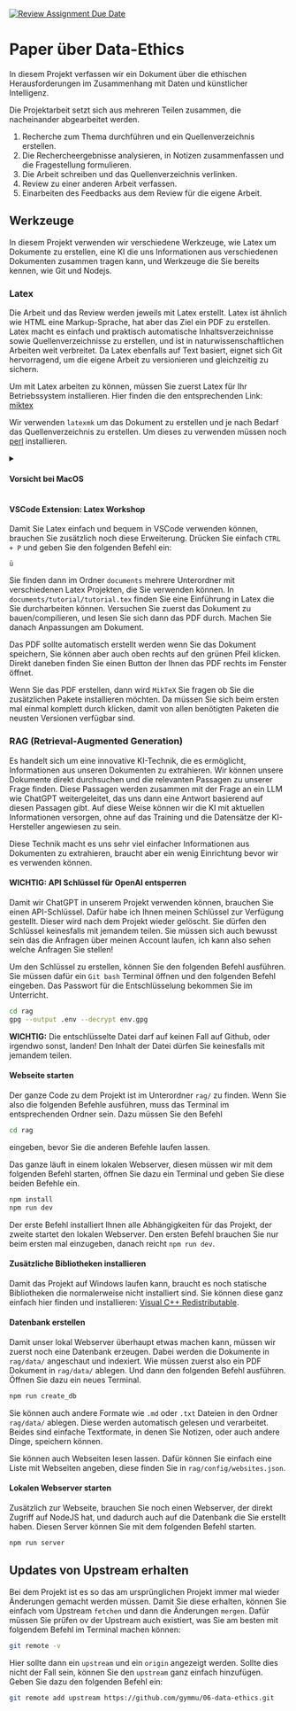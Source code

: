 [![Review Assignment Due Date](https://classroom.github.com/assets/deadline-readme-button-24ddc0f5d75046c5622901739e7c5dd533143b0c8e959d652212380cedb1ea36.svg)](https://classroom.github.com/a/KKdhufHW)
# Paper über Data-Ethics

In diesem Projekt verfassen wir ein Dokument über die ethischen
Herausforderungen im Zusammenhang mit Daten und künstlicher Intelligenz.

Die Projektarbeit setzt sich aus mehreren Teilen zusammen, die nacheinander
abgearbeitet werden.

1. Recherche zum Thema durchführen und ein Quellenverzeichnis erstellen.
2. Die Rechercheergebnisse analysieren, in Notizen zusammenfassen und die Fragestellung formulieren.
3. Die Arbeit schreiben und das Quellenverzeichnis verlinken.
4. Review zu einer anderen Arbeit verfassen.
5. Einarbeiten des Feedbacks aus dem Review für die eigene Arbeit.

## Werkzeuge

In diesem Projekt verwenden wir verschiedene Werkzeuge, wie Latex um Dokumente
zu erstellen, eine KI die uns Informationen aus verschiedenen Dokumenten
zusammen tragen kann, und Werkzeuge die Sie bereits kennen, wie Git und Nodejs.

### Latex

Die Arbeit und das Review werden jeweils mit Latex erstellt. Latex ist ähnlich
wie HTML eine Markup-Sprache, hat aber das Ziel ein PDF zu erstellen. Latex
macht es einfach und praktisch automatische Inhaltsverzeichnisse sowie
Quellenverzeichnisse zu erstellen, und ist in naturwissenschaftlichen Arbeiten
weit verbreitet. Da Latex ebenfalls auf Text basiert, eignet sich Git
hervorragend, um die eigene Arbeit zu versionieren und gleichzeitig zu sichern.

Um mit Latex arbeiten zu können, müssen Sie zuerst Latex für Ihr Betriebssystem
installieren. Hier finden die den entsprechenden Link:
[miktex](https://miktex.org/download)

Wir verwenden `latexmk` um das Dokument zu erstellen und je nach Bedarf das Quellenverzeichnis zu erstellen. Um dieses zu verwenden müssen noch [perl](https://www.perl.org/get.html) installieren.

<details>

<summary><h4>Vorsicht bei MacOS</h4></summary>

Bei MacOS ist die `MikTeX`-Installation ein weniger schwieriger. Da müssen Sie nach der Installation noch sagen wo Ihr System die Programme die `MikTeX` installiert finden kann. Das können Sie mit dem folgenden Befehl im Terminal machen:

```bash
echo export 'PATH=~/bin:$PATH' >> ~/.zprofile
```

Mehr dazu können Sie hier finden: [Miktex auf MacOS installieren](https://miktex.org/howto/install-miktex-mac) und [Miktex Pfad anpassen](https://miktex.org/howto/modify-path)

</details>

#### VSCode Extension: Latex Workshop

Damit Sie Latex einfach und bequem in VSCode verwenden können, brauchen Sie
zusätzlich noch diese Erweiterung. Drücken Sie einfach `CTRL + P` und geben Sie
den folgenden Befehl ein:

```text
ü
```

Sie finden dann im Ordner `documents` mehrere Unterordner mit verschiedenen
Latex Projekten, die Sie verwenden können. In `documents/tutorial/tutorial.tex` finden Sie eine Einführung in Latex die Sie durcharbeiten können. Versuchen Sie zuerst das Dokument zu bauen/compilieren, und lesen Sie sich dann das PDF durch. Machen Sie danach Anpassungen am Dokument.

Das PDF sollte automatisch erstellt werden wenn Sie das Dokument speichern, Sie können aber auch oben rechts auf den grünen Pfeil klicken. Direkt daneben finden Sie einen Button der Ihnen das PDF rechts im Fenster öffnet.

Wenn Sie das PDF erstellen, dann wird `MikTeX` Sie fragen ob Sie die zusätzlichen Pakete installieren möchten. Da müssen Sie sich beim ersten mal einmal komplett durch klicken, damit von allen benötigten Paketen die neusten Versionen verfügbar sind.

### RAG (Retrieval-Augmented Generation)

Es handelt sich um eine innovative KI-Technik, die es ermöglicht, Informationen
aus unseren Dokumenten zu extrahieren. Wir können unsere Dokumente direkt
durchsuchen und die relevanten Passagen zu unserer Frage finden. Diese Passagen
werden zusammen mit der Frage an ein LLM wie ChatGPT weitergeleitet, das uns
dann eine Antwort basierend auf diesen Passagen gibt. Auf diese Weise können
wir die KI mit aktuellen Informationen versorgen, ohne auf das Training und die
Datensätze der KI-Hersteller angewiesen zu sein.

Diese Technik macht es uns sehr viel einfacher Informationen aus Dokumenten zu
extrahieren, braucht aber ein wenig Einrichtung bevor wir es verwenden können.

#### WICHTIG: API Schlüssel für OpenAI entsperren

Damit wir ChatGPT in unserem Projekt verwenden können, brauchen Sie einen
API-Schlüssel. Dafür habe ich Ihnen meinen Schlüssel zur Verfügung gestellt. Dieser wird nach dem Projekt wieder gelöscht. Sie dürfen den Schlüssel keinesfalls mit jemandem teilen. Sie müssen sich auch bewusst sein das die Anfragen über meinen Account laufen, ich kann also sehen welche Anfragen Sie stellen!

Um den Schlüssel zu erstellen, können Sie den folgenden Befehl ausführen. Sie müssen dafür ein `Git bash` Terminal öffnen und den folgenden Befehl eingeben. Das Passwort für die Entschlüsselung bekommen Sie im Unterricht.

```bash
cd rag
gpg --output .env --decrypt env.gpg
```

**WICHTIG:** Die entschlüsselte Datei darf auf keinen Fall auf Github, oder irgendwo sonst, landen! Den Inhalt der Datei dürfen Sie keinesfalls mit jemandem teilen.

#### Webseite starten

Der ganze Code zu dem Projekt ist im Unterordner `rag/` zu finden. Wenn Sie also die folgenden Befehle ausführen, muss das Terminal im entsprechenden Ordner sein. Dazu müssen Sie den Befehl

```bash
cd rag
```

eingeben, bevor Sie die anderen Befehle laufen lassen.

Das ganze läuft in einem lokalen Webserver, diesen müssen wir mit dem folgenden
Befehl starten, öffnen Sie dazu ein Terminal und geben Sie diese beiden Befehle
ein.

```bash
npm install
npm run dev
```

Der erste Befehl installiert Ihnen alle Abhängigkeiten für das Projekt, der
zweite startet den lokalen Webserver. Den ersten Befehl brauchen Sie nur beim
ersten mal einzugeben, danach reicht `npm run dev`.

#### Zusätzliche Bibliotheken installieren

Damit das Projekt auf Windows laufen kann, braucht es noch statische Bibliotheken die normalerweise nicht installiert sind. Sie können diese ganz einfach hier finden und installieren: [Visual C++ Redistributable](https://aka.ms/vs/17/release/vc_redist.x64.exe).

#### Datenbank erstellen

Damit unser lokal Webserver überhaupt etwas machen kann, müssen wir zuerst noch
eine Datenbank erzeugen. Dabei werden die Dokumente in `rag/data/` angeschaut und
indexiert. Wie müssen zuerst also ein PDF Dokument in `rag/data/` ablegen. Und dann
den folgenden Befehl ausführen. Öffnen Sie dazu ein neues Terminal.

```bash
npm run create_db
```

Sie können auch andere Formate wie `.md` oder `.txt` Dateien in den Ordner `rag/data/` ablegen. Diese werden automatisch gelesen und verarbeitet. Beides sind einfache Textformate, in denen Sie Notizen, oder auch andere Dinge, speichern können.

Sie können auch Webseiten lesen lassen. Dafür können Sie einfach eine Liste mit Webseiten angeben, diese finden Sie in `rag/config/websites.json`.

#### Lokalen Webserver starten

Zusätzlich zur Webseite, brauchen Sie noch einen Webserver, der direkt Zugriff auf NodeJS hat, und dadurch auch auf die Datenbank die Sie erstellt haben. Diesen Server können Sie mit dem folgenden Befehl starten.

```bash
npm run server
```

## Updates von Upstream erhalten

Bei dem Projekt ist es so das am ursprünglichen Projekt immer mal wieder Änderungen gemacht werden müssen. Damit Sie diese erhalten, können Sie einfach vom Upstream `fetchen` und dann die Änderungen `mergen`. Dafür müssen Sie prüfen ov der Upstream auch existiert, was Sie am besten mit folgendem Befehl im Terminal machen können:

```bash
git remote -v
```

Hier sollte dann ein `upstream` und ein `origin` angezeigt werden. Sollte dies nicht der Fall sein, können Sie den `upstream` ganz einfach hinzufügen. Geben Sie dazu den folgenden Befehl ein:

```bash
git remote add upstream https://github.com/gymmu/06-data-ethics.git
```
